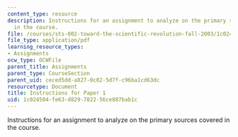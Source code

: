 ```yaml
---
content_type: resource
description: Instructions for an assignment to analyze on the primary sources covered
  in the course.
file: /courses/sts-002-toward-the-scientific-revolution-fall-2003/1c024504fe63d829782256ce807bab1c_assignments.pdf
file_type: application/pdf
learning_resource_types:
- Assignments
ocw_type: OCWFile
parent_title: Assignments
parent_type: CourseSection
parent_uid: ceced5dd-a827-0c02-5d7f-c96ba1cd63dc
resourcetype: Document
title: Instructions for Paper 1
uid: 1c024504-fe63-d829-7822-56ce807bab1c
---
```

Instructions for an assignment to analyze on the primary sources covered in the course.

